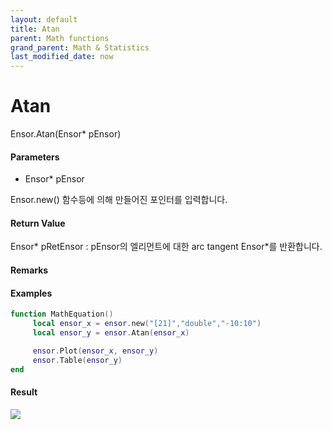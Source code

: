 ```yaml
---
layout: default
title: Atan
parent: Math functions
grand_parent: Math & Statistics
last_modified_date: now
---
```


# Atan

Ensor.Atan\(Ensor\* pEnsor\)

#### Parameters

* Ensor\* pEnsor

Ensor.new\(\) 함수등에 의해 만들어진 포인터를 입력합니다.

#### Return Value

Ensor\* pRetEnsor : pEnsor의 엘리먼트에 대한 arc tangent Ensor\*를 반환합니다.

#### Remarks

#### Examples

```lua
function MathEquation()
     local ensor_x = ensor.new("[21]","double","-10:10")
     local ensor_y = ensor.Atan(ensor_x)

     ensor.Plot(ensor_x, ensor_y)
     ensor.Table(ensor_y)
end
```

#### Result

![](./MathAPI/AtanResult.png)

